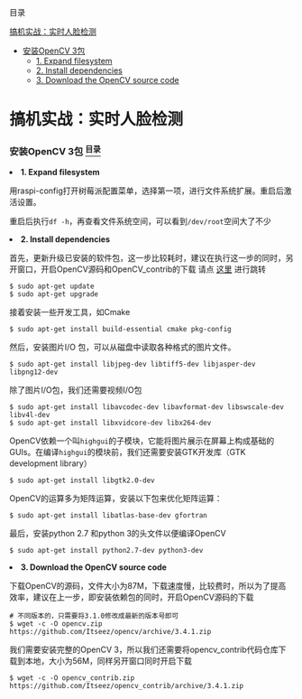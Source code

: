 <a name="content">目录</a>

[搞机实战：实时人脸检测](#title)
- [安装OpenCV 3包](#install-opencv3)
	- [1. Expand filesystem](#expand-filesystem)
	- [2. Install dependencies](#install-dependencies)
	- [3. Download the OpenCV source code](#download-openCV-sourcecode)








<h1 name="title">搞机实战：实时人脸检测</h1>

<a name="install-opencv3"><h3>安装OpenCV 3包 [<sup>目录</sup>](#content)</h3></a>

<p name="expand-filesystem" align="left"><li><strong>1. Expand filesystem</strong></li></p>

用raspi-config打开树莓派配置菜单，选择第一项，进行文件系统扩展。重启后激活设置。

重启后执行`df -h`，再查看文件系统空间，可以看到`/dev/root`空间大了不少

<p name="install-dependencies" align="left"><li><strong>2. Install dependencies</strong></li></p>

首先，更新升级已安装的软件包，这一步比较耗时，建议在执行这一步的同时，另开窗口，开启OpenCV源码和OpenCV_contrib的下载 请点 [这里](#download-openCV-sourcecode) 进行跳转

```
$ sudo apt-get update
$ sudo apt-get upgrade
```

接着安装一些开发工具，如Cmake

```
$ sudo apt-get install build-essential cmake pkg-config
```

然后，安装图片I/O 包，可以从磁盘中读取各种格式的图片文件。

```
$ sudo apt-get install libjpeg-dev libtiff5-dev libjasper-dev libpng12-dev
```

除了图片I/O包，我们还需要视频I/O包

```
$ sudo apt-get install libavcodec-dev libavformat-dev libswscale-dev libv4l-dev
$ sudo apt-get install libxvidcore-dev libx264-dev
```

OpenCV依赖一个叫`highgui`的子模块，它能将图片展示在屏幕上构成基础的GUIs。在编译`highgui`的模块前，我们还需要安装GTK开发库（GTK development library）

```
$ sudo apt-get install libgtk2.0-dev
```

OpenCV的运算多为矩阵运算，安装以下包来优化矩阵运算：

```
$ sudo apt-get install libatlas-base-dev gfortran
```

最后，安装python 2.7 和python 3的头文件以便编译OpenCV

```
$ sudo apt-get install python2.7-dev python3-dev
```

<p name="download-openCV-sourcecode" align="left"><li><strong>3. Download the OpenCV source code</strong></li></p>

下载OpenCV的源码，文件大小为87M，下载速度慢，比较费时，所以为了提高效率，建议在上一步，即安装依赖包的同时，开启OpenCV源码的下载

```
# 不同版本的，只需要将3.1.0修改成最新的版本号即可
$ wget -c -O opencv.zip https://github.com/Itseez/opencv/archive/3.4.1.zip
```

我们需要安装完整的OpenCV 3，所以我们还需要将opencv_contrib代码仓库下载到本地，大小为56M，同样另开窗口同时开启下载

```
$ wget -c -O opencv_contrib.zip https://github.com/Itseez/opencv_contrib/archive/3.4.1.zip
```

